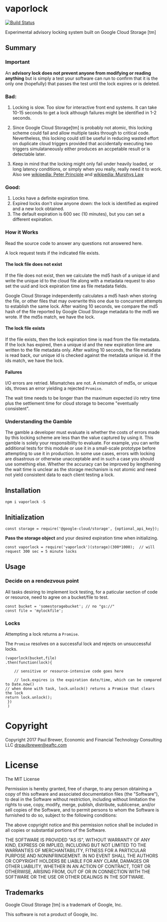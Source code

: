 # vaporlock

[![Build Status](https://travis-ci.org/DrPaulBrewer/vaporlock.svg?branch=master)](https://travis-ci.org/DrPaulBrewer/vaporlock)

Experimental advisory locking system built on Google Cloud Storage [tm]

## Summary

### Important

An **advisory lock does not prevent anyone from modifying or reading anything** but is simply a test your software
can run to confirm that it is the only one (hopefully) that passes the test until the lock expires or is deleted.

### Bad:

1. Locking is slow. Too slow for interactive front end systems.  It can take 10-15 seconds to get a lock although
failures might be identified in 1-2 seconds.

1. Since Google Cloud Storage[tm] is probably not atomic, this locking scheme could fail and allow multiple
tasks through to critical code.  Nevertheless, this locking could stll be useful in reducing wasted effort on
duplicate cloud triggers provided that accidentally executing two triggers simulataneously either produces
an accpetable result or is detectable later.

1. Keep in mind that the locking might only fail under heavily loaded, or long latency conditions, or simply when you really, really need it to work.
Also see [wikipedia: Peter Principle](https://en.wikipedia.org/wiki/Peter_principle) and [wikipedia: Murphys Law](https://en.wikipedia.org/wiki/Murphy%27s_law)

### Good:

1. Locks have a definite expiration time.
1. Expired locks don't slow anyone down: the lock is identified as expired and a new lock obtained.
1. The default expiration is 600 sec (10 minutes), but you can set a different expiration.

### How it Works

Read the source code to answer any questions not answered here.

A lock request tests if the indicated file exists.

#### The lock file does not exist

If the file does not exist, then we calculate the md5 hash of a unique id and write the unique id to the cloud file
along with a metadata request to also set the uuid and lock expiration time as file metadata fields.

Google Cloud Storage independently calculates a md5 hash when storing the file, or other files that may overwrite
this one due to concurrent attempts to establish the same lock. After waiting 10 seconds, we compare the md5 hash
of the file reported by Google Cloud Storage metadata to the md5 we wrote.  If the md5s match, we have the lock.

#### The lock file exists

If the file exists, then the lock expiration time is read from the file metadata.  If the lock has expired, then
a unique id and the new expiration time are written to the file metadata only.  After waiting 10 seconds, the
file metadata is read back, our unique id is checked against the metadata unique id.  If the ids match, we have the lock.

#### Failures

I/O errors are retried.  Mismatches are not.  A mismatch of md5s, or unique ids, throws an error yielding a rejected `Promise`.

The wait time needs to be longer than the maximum expected i/o retry time plus the settlement time for cloud storage to become
"eventually consistent".

### Understanding the Gamble

The gamble a developer must evaluate is whether the costs of errors made by this locking scheme are less than 
the value captured by using it.  This gamble is solely your responsibility to evaluate.  For example, you can write additional
tests for this module or use it in a small-scale prototype before attempting to use it in production.  In some use cases, errors with locking
are disastrous or otherwise unacceptable and in such a case you should use something else.  Whether the accuracy can be improved
by lengthening the wait time is unclear as the storage mechanism is not atomic and need not yield consistent data to each client testing a lock.

## Installation

    npm i vaporlock -S

## Initialization

    const storage = require('@google-cloud/storage', {optional_api_key});

**Pass the storage object** and your desired expiration time when initializing.

    const vaporlock = require('vaporlock')(storage)(300*1000);  // will request 300 sec = 5 minute locks

## Usage

### Decide on a rendezvous point

All tasks desiring to implement lock testing, for a paticular section of code or resource, need to agree on a bucket/file to test.

    const bucket = 'somestoragebucket'; // no "gs://" 
    const file = 'mylockfile';


### Locks

Attempting a lock returns a `Promise`.

The `Promise` resolves on a successful lock and rejects on unsuccessful locks.

    (vaporlock(bucket,file)
    .then(function(lock){

        // sensitive or resource-intensive code goes here
	
        // lock.expires is the expiration date/time, which can be compared to Date.now()
	// when done with task, lock.unlock() returns a Promise that clears the lock
	return lock.unlock();
     })
     )


# Copyright

Copyright 2017 Paul Brewer, Economic and Financial Technology Consulting LLC <drpaulbrewer@eaftc.com>

# License

The MIT License

Permission is hereby granted, free of charge, to any person obtaining a copy of this software and associated documentation files (the "Software"), to deal in the Software without restriction, including without limitation the rights to use, copy, modify, merge, publish, distribute, sublicense, and/or sell copies of the Software, and to permit persons to whom the Software is furnished to do so, subject to the following conditions:

The above copyright notice and this permission notice shall be included in all copies or substantial portions of the Software.

THE SOFTWARE IS PROVIDED "AS IS", WITHOUT WARRANTY OF ANY KIND, EXPRESS OR IMPLIED, INCLUDING BUT NOT LIMITED TO THE WARRANTIES OF MERCHANTABILITY, FITNESS FOR A PARTICULAR PURPOSE AND NONINFRINGEMENT. IN NO EVENT SHALL THE AUTHORS OR COPYRIGHT HOLDERS BE LIABLE FOR ANY CLAIM, DAMAGES OR OTHER LIABILITY, WHETHER IN AN ACTION OF CONTRACT, TORT OR OTHERWISE, ARISING FROM, OUT OF OR IN CONNECTION WITH THE SOFTWARE OR THE USE OR OTHER DEALINGS IN THE SOFTWARE.

## Trademarks

Google Cloud Storage [tm] is a trademark of Google, Inc.

This software is not a product of Google, Inc.